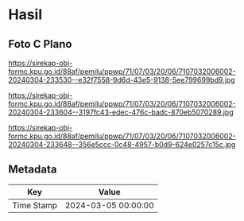 # Hasil

## Foto C Plano

https://sirekap-obj-formc.kpu.go.id/88af/pemilu/ppwp/71/07/03/20/06/7107032006002-20240304-233530--e32f7558-9d6d-43e5-9138-5ee799699bd9.jpg

https://sirekap-obj-formc.kpu.go.id/88af/pemilu/ppwp/71/07/03/20/06/7107032006002-20240304-233604--3197fc43-edec-476c-badc-870eb5070289.jpg

https://sirekap-obj-formc.kpu.go.id/88af/pemilu/ppwp/71/07/03/20/06/7107032006002-20240304-233648--356e5ccc-0c48-4957-b0d9-624e0257c15c.jpg


## Metadata

| Key        | Value               |
| ---------- | ------------------- |
| Time Stamp | 2024-03-05 00:00:00 |



